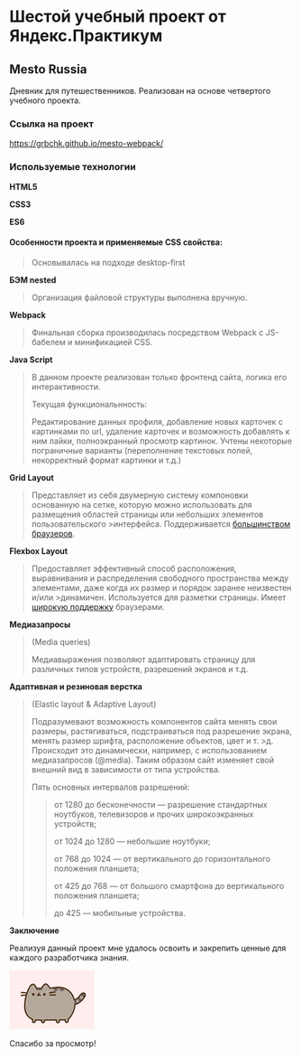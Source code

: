 # Шестой учебный проект от Яндекс.Практикум
## Mesto Russia
Дневник для путешественников. Реализован на основе четвертого учебного проекта.
### Ссылка на проект
<https://grbchk.github.io/mesto-webpack/>
### Используемые технологии

**HTML5**

**CSS3**

**ES6**

#### Особенности проекта и применяемые CSS свойства:

> Основывалась на подходе desktop-first

**БЭМ nested**

>Организация файловой структуры выполнена вручную.

**Webpack**
>Финальная сборка производилась посредством Webpack с JS-бабелем и минификацией CSS.

**Java Script**
>В данном проекте реализован только фронтенд сайта, логика его интерактивности.
>
>Текущая функциональнность: 
>
>Редактирование данных профиля, добавление новых карточек с картинками по url, удаление карточек и возможность добавлять к ним лайки, полноэкранный просмотр картинок. Учтены некоторые пограничные варианты (переполнение текстовых полей, некорректный формат картинки и т.д.)

**Grid Layout**

>Представляет из себя двумерную систему компоновки основанную на сетке, которую можно использовать для размещения областей страницы или небольших элементов пользовательского >интерфейса. Поддерживается [большинством браузеров](https://caniuse.com/?search=grid).

**Flexbox Layout**

>Предоставляет эффективный способ расположения, выравнивания и распределения свободного пространства между элементами, даже когда их размер и порядок заранее неизвестен и/или >динамичен. Используется для разметки страницы. Имеет [широкую поддержку](https://caniuse.com/?search=flex) браузерами.

**Медиазапросы**

>(Media queries)
>
>Медиавыражения позволяют адаптировать страницу для различных типов устройств, разрешений экранов и т.д.

**Адаптивная и резиновая верстка**

>(Elastic layout & Adaptive Layout)
>
>Подразумевают возможность компонентов сайта менять свои размеры, растягиваться, подстраиваться под разрешение экрана, менять размер шрифта, расположение объектов, цвет и т. >д. Происходит это динамически, например, с использованием медиазапросов (@media). Таким образом сайт изменяет свой внешний вид в зависимости от типа устройства.
>
>Пять основных интервалов разрешений:
>
>>от 1280 до бесконечности — разрешение стандартных ноутбуков, телевизоров и прочих широкоэкранных устройств;
>>
>>от 1024 до 1280 — небольшие ноутбуки;
>>
>>от 768 до 1024  — от вертикального до горизонтального положения планшета;
>>
>>от 425 до 768 — от большого смартфона до вертикального положения планшета;
>>
>>до 425 — мобильные устройства.
>

**Заключение**

Реализуя данный проект мне удалось освоить и закрепить ценные для каждого разработчика знания.

<img  src="./src/images/cat-meme.gif" width="30%">

Спасибо за просмотр!
